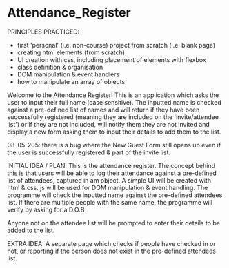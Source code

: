 # Attendance_Register

PRINCIPLES PRACTICED:

- first 'personal' (i.e. non-course) project from scratch (i.e. blank page)
- creating html elements (from scratch)
- UI creation with css, including placement of elements with flexbox
- class definition & organisation
- DOM manipulation & event handlers
- how to manipulate an array of objects

Welcome to the Attendance Register! This is an application which asks the user to input their full name (case sensitive). The inputted name is checked against a pre-defined list of names and will return if they have been successfully registered (meaning they are included on the 'invite/attendee list') or if they are not included, will notify them they are not invited and display a new form asking them to input their details to add them to the list.

08-05-205: there is a bug where the New Guest Form still opens up even if the user is successfully registered & part of the invite list.

INITIAL IDEA / PLAN:
This is the attendance register. The concept behind this is that users will be able to log their attendance against a pre-defined list of attendees, captured in am object.
A simple UI will be created with html & css. js will be used for DOM manipulation & event handling. The programme will check the inputted name against the pre-defined attendees
list. If there are multiple people with the same name, the programme will verify by asking for a D.O.B

Anyone not on the attendee list will be prompted to enter their details to be added to the list.

EXTRA IDEA:
A separate page which checks if people have checked in or not, or reporting if the person does not exist in the pre-defined attendees list.
